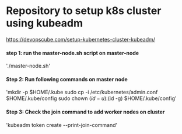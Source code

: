 # Repository to setup k8s cluster using kubeadm

https://devopscube.com/setup-kubernetes-cluster-kubeadm/


#### step 1: run the master-node.sh script on master-node
'./master-node.sh'

#### Step 2: Run following commands on master node
'mkdir -p $HOME/.kube
sudo cp -i /etc/kubernetes/admin.conf $HOME/.kube/config
sudo chown $(id -u):$(id -g) $HOME/.kube/config'

#### Step 3: Check the join command to add worker nodes on cluster
'kubeadm token create --print-join-command'
